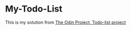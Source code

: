 # My-Todo-List
This is my solution from [The Odin Project, Todo-list project](https://www.theodinproject.com/lessons/node-path-javascript-todo-list)
